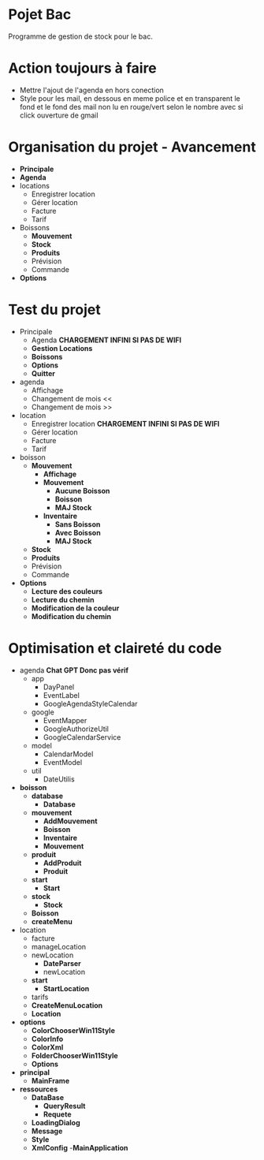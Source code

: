 # Pojet Bac

Programme de gestion de stock pour le bac.

# Action toujours à faire

- Mettre l'ajout de l'agenda en hors conection
- Style pour les mail, en dessous en meme police et en transparent le fond et le fond des mail non lu en rouge/vert selon le nombre avec si click ouverture de gmail

# Organisation du projet - Avancement

- **Principale**
- **Agenda**
- locations
    - Enregistrer location
    - Gérer location
    - Facture
    - Tarif
- Boissons
    - **Mouvement**
    - **Stock**
    - **Produits**
    - Prévision
    - Commande
- **Options**

# Test du projet

- Principale
    - Agenda **CHARGEMENT INFINI SI PAS DE WIFI**
    - **Gestion Locations**
    - **Boissons**
    - **Options**
    - **Quitter**
- agenda
    - Affichage
    - Changement de mois <<
    - Changement de mois >>
- location
    - Enregistrer location **CHARGEMENT INFINI SI PAS DE WIFI**
    - Gérer location
    - Facture
    - Tarif
- boisson
    - **Mouvement**
        - **Affichage**
        - **Mouvement**
            - **Aucune Boisson**
            - **Boisson**
            - **MAJ Stock**
        - **Inventaire**
            - **Sans Boisson**
            - **Avec Boisson**
            - **MAJ Stock**
    - **Stock**
    - **Produits**
    - Prévision
    - Commande
- **Options**
    - **Lecture des couleurs**
    - **Lecture du chemin**
    - **Modification de la couleur**
    - **Modification du chemin**

# Optimisation et claireté du code

- agenda **Chat GPT Donc pas vérif**
    - app
        - DayPanel
        - EventLabel
        - GoogleAgendaStyleCalendar
    - google
        - EventMapper
        - GoogleAuthorizeUtil
        - GoogleCalendarService
    - model
        - CalendarModel
        - EventModel
    - util
        - DateUtilis
- **boisson**
    - **database**
        - **Database**
    - **mouvement**
        - **AddMouvement**
        - **Boisson**
        - **Inventaire**
        - **Mouvement**
    - **produit**
        - **AddProduit**
        - **Produit**
    - **start**
        - **Start**
    - **stock**
        - **Stock**
    - **Boisson**
    - **createMenu**
- location
    - facture
    - manageLocation
    - newLocation
        - **DateParser**
        - newLocation
    - **start**
        - **StartLocation**
    - tarifs
    - **CreateMenuLocation**
    - **Location**
- **options**
    - **ColorChooserWin11Style**
    - **ColorInfo**
    - **ColorXml**
    - **FolderChooserWin11Style**
    - **Options**
- **principal**
    - **MainFrame**
- **ressources**
    - **DataBase**
        - **QueryResult**
        - **Requete**
    - **LoadingDialog**
    - **Message**
    - **Style**
    - **XmlConfig**
-**MainApplication**